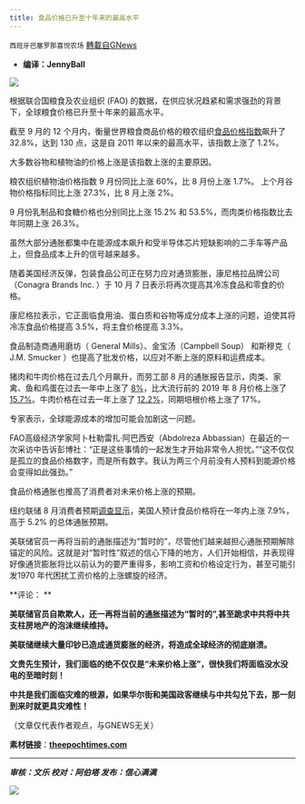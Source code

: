 ```yaml
---
title: 食品价格已升至十年来的最高水平
---
```

`西班牙巴塞罗那喜悦农场` [轉載自GNews](https://gnews.org/zh-hans/1587858/)

- **编译：JennyBall**


![](https://assets.gnews.org/wp-content/uploads/2021/10/tempsnip304.png)

根据联合国粮食及农业组织 (FAO) 的数据，在供应状况趋紧和需求强劲的背景下，全球粮食价格已升至十年来的最高水平。

截至 9 月的 12 个月内，衡量世界粮食商品价格的粮农组织[食品价格指数](http://www.fao.org/worldfoodsituation/foodpricesindex/en/)飙升了 32.8%，达到 130 点，这是自 2011 年以来的最高水平，该指数上涨了 1.2%。

大多数谷物和植物油的价格上涨是该指数上涨的主要原因。

粮农组织植物油价格指数 9 月份同比上涨 60%，比 8 月份上涨 1.7%。 上个月谷物价格指标同比上涨 27.3%，比 8 月上涨 2%。

9 月份乳制品和食糖价格也分别同比上涨 15.2% 和 53.5%，而肉类价格指数比去年同期上涨 26.3%。

虽然大部分通胀都集中在能源成本飙升和受半导体芯片短缺影响的二手车等产品上，但食品成本上升的信号越来越多。

随着美国经济反弹，包装食品公司正在努力应对通货膨胀，康尼格拉品牌公司（Conagra Brands Inc. ）于 10 月 7 日表示将再次提高其冷冻食品和零食的价格。

康尼格拉表示，它正面临食用油、蛋白质和谷物等成分成本上涨的问题，迫使其将冷冻食品价格提高 3.5%，将主食价格提高 3.3%。

食品制造商通用磨坊（ General Mills）、金宝汤（Campbell Soup） 和斯穆克（ J.M. Smucker ）也提高了批发价格，以应对不断上涨的原料和运费成本。

猪肉和牛肉价格在过去几个月飙升，而劳工部 8 月的通胀报告显示，肉类、家禽、鱼和鸡蛋在过去一年中上涨了 [8%](https://www.bls.gov/news.release/archives/cpi_09142021.htm)，比大流行前的 2019 年 8 月价格上涨了 [15.7%](https://www.bls.gov/news.release/archives/cpi_09112020.htm)。牛肉价格在过去一年上涨了 [12.2%](https://www.bls.gov/news.release/archives/cpi_09142021.htm)，同期培根价格上涨了 17%。

专家表示，全球能源成本的增加可能会加剧这一问题。

FAO高级经济学家阿卜杜勒雷扎·阿巴西安（Abdolreza Abbassian）在最近的一次采访中告诉彭博社：“正是这些事情的一起发生才开始非常令人担忧。”“这不仅仅是孤立的食品价格数字，而是所有数字。我认为两三个月前没有人预料到能源价格会变得如此强劲。”

食品价格通胀也推高了消费者对未来价格上涨的预期。

纽约联储 8 月消费者预期[调查显示](https://www.newyorkfed.org/newsevents/news/research/2021/20210913)，美国人预计食品价格将在一年内上涨 7.9%，高于 5.2% 的总体通胀预期。

美联储官员一再将当前的通胀描述为“暂时的”，尽管他们越来越担心通胀预期解除锚定的风险。这就是对“暂时性”叙述的信心下降的地方，人们开始相信，并表现得好像通货膨胀将比以前认为的要严重得多，影响工资和价格设定行为，甚至可能引发1970 年代困扰工资价格的上涨螺旋的经济。

**评论： **

**美联储官员自欺欺人，还一再将当前的通胀描述为“暂时的”,甚至跪求中共将中共支柱房地产的泡沫继续维持。**

**美联储继续大量印钞已造成通货膨胀的经济，将造成全球经济的彻底崩溃。**

**文贵先生预计，我们面临的绝不仅仅是“未来价格上涨”，很快我们将面临没水没电的至暗时刻！**

**中共是我们面临灾难的根源，如果华尔街和美国政客继续与中共勾兑下去，那一刻到来时就更具灾难性！**

（文章仅代表作者观点，与GNEWS无关）

**素材链接**：**[theepochtimes.com](https://www.theepochtimes.com/mkt_morningbrief/food-prices-hit-highest-level-in-a-decade_4040361.html?utm_source=Morningbrief&amp;utm_medium=email&amp;utm_campaign=mb-2021-10-11&amp;mktids=f0856272e47cafb38ce64e1cd0b6fc8e&amp;est=kV3%2FUv26AQUsM4h19T8AChUZ9%2FtTdbfs4%2Fz%2B5Ljq3DjzG2yV%2B%2BRDAbbgo8Z5Hym6MPpo0A%3D%3D)**

* * *

***审核：文乐
校对：阿伯塔
发布：信心满满***

![](https://assets.gnews.org/wp-content/uploads/2021/10/GNEWS_CH.-1-1.jpeg)
